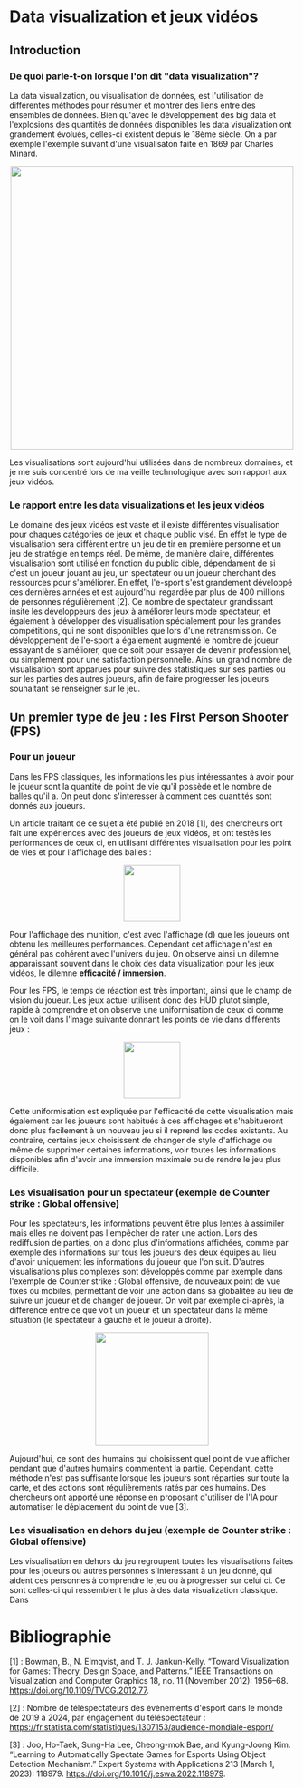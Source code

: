 # Data visualization et jeux vidéos

## Introduction

### De quoi parle-t-on lorsque l'on dit "data visualization"?

La data visualization, ou visualisation de données, est l'utilisation de différentes méthodes pour résumer et montrer des liens entre des ensembles de données. Bien qu'avec le développement des big data et l'explosions des quantités de données disponibles les data visualization ont grandement évolués, celles-ci existent depuis le 18ème siècle. On a par exemple l'exemple suivant d'une visualisaton faite en 1869 par Charles Minard.

<p align="center">
  <img src="https://gallica.bnf.fr/ark:/12148/btv1b52504201x/f1.highres" height="500" />
</p>

Les visualisations sont aujourd'hui utilisées dans de nombreux domaines, et je me suis concentré lors de ma veille technologique avec son rapport aux jeux vidéos.

### Le rapport entre les data visualizations et les jeux vidéos

Le domaine des jeux vidéos est vaste et il existe différentes visualisation pour chaques catégories de jeux et chaque public visé. En effet le type de visualisation sera différent entre un jeu de tir en première personne et un jeu de stratégie en temps réel. De même, de manière claire, différentes visualisation sont utilisé en fonction du public cible, dépendament de si c'est un joueur jouant au jeu, un spectateur ou un joueur cherchant des ressources pour s'améliorer. En effet, l'e-sport s'est grandement développé ces dernières années et est aujourd'hui regardée par plus de 400 millions de personnes régulièrement [2]. Ce nombre de spectateur grandissant insite les développeurs des jeux à améliorer leurs mode spectateur, et également à développer des visualisation spécialement pour les grandes compétitions, qui ne sont disponibles que lors d'une retransmission. Ce développement de l'e-sport a également augmenté le nombre de joueur essayant de s'améliorer, que ce soit pour essayer de devenir professionnel, ou simplement pour une satisfaction personnelle. Ainsi un grand nombre de visualisation sont apparues pour suivre des statistiques sur ses parties ou sur les parties des autres joueurs, afin de faire progresser les joueurs souhaitant se renseigner sur le jeu.

## Un premier type de jeu : les First Person Shooter (FPS)

### Pour un joueur

Dans les FPS classiques, les informations les plus intéressantes à avoir pour le joueur sont la quantité de point de vie qu'il possède et le nombre de balles qu'il a. On peut donc s'interesser à comment ces quantités sont donnés aux joueurs. 

Un article traitant de ce sujet a été publié en 2018 [1], des chercheurs ont fait une expériences avec des joueurs de jeux vidéos, et ont testés les performances de ceux ci, en utilisant différentes visualisation pour les point de vies et pour l'affichage des balles : 


<p align="center">
  <img src="https://ars.els-cdn.com/content/image/1-s2.0-S1875952117300435-gr6.jpg" height="100" />
</p>

Pour l'affichage des munition, c'est avec l'affichage (d) que les joueurs ont obtenu les meilleures performances. Cependant cet affichage n'est en général pas cohérent avec l'univers du jeu. On observe ainsi un dilemne apparaissant souvent dans le choix des data visualization pour les jeux vidéos, le dilemne **efficacité / immersion**.

Pour les FPS, le temps de réaction est très important, ainsi que le champ de vision du joueur. Les jeux actuel utilisent donc des HUD plutot simple, rapide à comprendre et on observe une uniformisation de ceux ci comme on le voit dans l'image suivante donnant les points de vie dans différents jeux : 

<p align="center">
  <img src="https://i.ibb.co/XDGC3St/image.png" height="100" />
</p>

Cette uniformisation est expliquée par l'efficacité de cette visualisation mais également car les joueurs sont habitués à ces affichages et s'habitueront donc plus facilement à un nouveau jeu si il reprend les codes existants. Au contraire, certains jeux choisissent de changer de style d'affichage ou même de supprimer certaines informations, voir toutes les informations disponibles afin d'avoir une immersion maximale ou de rendre le jeu plus difficile. 

### Les visualisation pour un spectateur (exemple de Counter strike : Global offensive)

Pour les spectateurs, les informations peuvent être plus lentes à assimiler mais elles ne doivent pas l'empêcher de rater une action. Lors des rediffusion de parties, on a donc plus d'informations affichées, comme par exemple des informations sur tous les joueurs des deux équipes au lieu d'avoir uniquement les informations du joueur que l'on suit. D'autres visualisations plus complexes sont développés comme par exemple dans l'exemple de Counter strike : Global offensive, de nouveaux point de vue fixes ou mobiles, permettant de voir une action dans sa globalitée au lieu de suivre un joueur et de changer de joueur. On voit par exemple ci-après, la différence entre ce que voit un joueur et un spectateur dans la même situation (le spectateur à gauche et le joueur à droite).

<p align="center">
  <img src="https://i.ibb.co/VqSMz38/image.png" height="200" />
</p>

Aujourd'hui, ce sont des humains qui choisissent quel point de vue afficher pendant que d'autres humains commentent la partie. Cependant, cette méthode n'est pas suffisante lorsque les joueurs sont réparties sur toute la carte, et des actions sont régulièrements ratés par ces humains. Des chercheurs ont apporté une réponse en proposant d'utiliser de l'IA pour automatiser le déplacement du point de vue [3].

### Les visualisation en dehors du jeu (exemple de Counter strike : Global offensive)

Les visualisation en dehors du jeu regroupent toutes les visualisations faites pour les joueurs ou autres personnes s'interessant à un jeu donné, qui aident ces personnes à comprendre le jeu ou à progresser sur celui ci. Ce sont celles-ci qui ressemblent le plus à des data visualization classique. Dans 


# Bibliographie

[1] : Bowman, B., N. Elmqvist, and T. J. Jankun-Kelly. “Toward Visualization for Games: Theory, Design Space, and Patterns.” IEEE Transactions on Visualization and Computer Graphics 18, no. 11 (November 2012): 1956–68. https://doi.org/10.1109/TVCG.2012.77.

[2] : Nombre de téléspectateurs des événements d'esport dans le monde de 2019 à 2024, par engagement du téléspectateur : https://fr.statista.com/statistiques/1307153/audience-mondiale-esport/

[3] : Joo, Ho-Taek, Sung-Ha Lee, Cheong-mok Bae, and Kyung-Joong Kim. “Learning to Automatically Spectate Games for Esports Using Object Detection Mechanism.” Expert Systems with Applications 213 (March 1, 2023): 118979. https://doi.org/10.1016/j.eswa.2022.118979.
